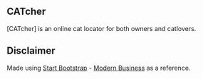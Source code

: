 ## CATcher
[CATcher] is an online cat locator for both owners and catlovers.

## Disclaimer
Made using [Start Bootstrap](http://startbootstrap.com/) - [Modern Business](http://startbootstrap.com/template-overviews/modern-business/) as a reference.


